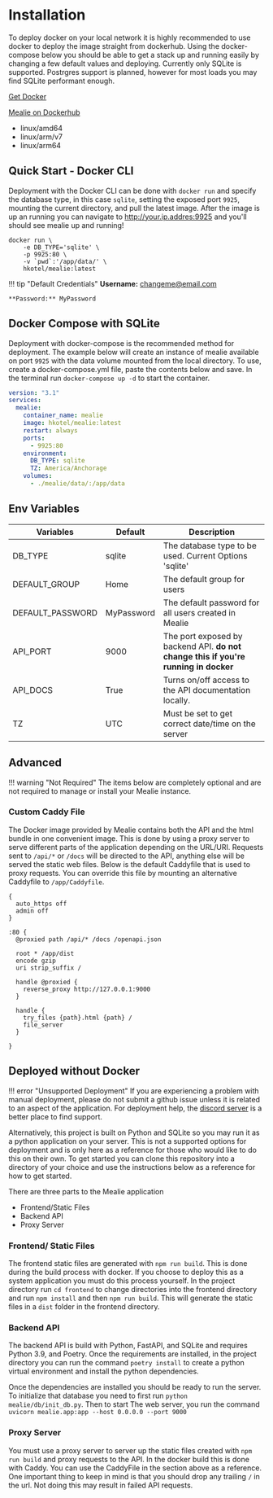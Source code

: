 # Installation
To deploy docker on your local network it is highly recommended to use docker to deploy the image straight from dockerhub. Using the docker-compose below you should be able to get a stack up and running easily by changing a few default values and deploying. Currently only SQLite is supported. Postrgres support is planned, however for most loads you may find SQLite performant enough.  


[Get Docker](https://docs.docker.com/get-docker/)

[Mealie on Dockerhub](https://hub.docker.com/r/hkotel/mealie) 

 - linux/amd64 
 - linux/arm/v7
 - linux/arm64


## Quick Start - Docker CLI
Deployment with the Docker CLI can be done with `docker run` and specify the database type, in this case `sqlite`, setting the exposed port `9925`, mounting the current directory, and pull the latest image. After the image is up an running you can navigate to http://your.ip.addres:9925 and you'll should see mealie up and running!

```shell
docker run \
    -e DB_TYPE='sqlite' \
    -p 9925:80 \
    -v `pwd`:'/app/data/' \
    hkotel/mealie:latest

```

!!! tip "Default Credentials"
    **Username:** changeme@email.com 

    **Password:** MyPassword

## Docker Compose with SQLite
Deployment with docker-compose is the recommended method for deployment. The example below will create an instance of mealie available on port `9925` with the data volume mounted from the local directory. To use, create a docker-compose.yml file, paste the contents below and save. In the terminal run `docker-compose up -d` to start the container. 

```yaml
version: "3.1"
services:
  mealie:
    container_name: mealie
    image: hkotel/mealie:latest
    restart: always
    ports:
      - 9925:80
    environment:
      DB_TYPE: sqlite
      TZ: America/Anchorage
    volumes:
      - ./mealie/data/:/app/data

```

## Env Variables

| Variables        | Default    | Description                                                                         |
| ---------------- | ---------- | ----------------------------------------------------------------------------------- |
| DB_TYPE          | sqlite     | The database type to be used. Current Options 'sqlite'                              |
| DEFAULT_GROUP    | Home       | The default group for users                                                         |
| DEFAULT_PASSWORD | MyPassword | The default password for all users created in Mealie                                |
| API_PORT         | 9000       | The port exposed by backend API. **do not change this if you're running in docker** |
| API_DOCS         | True       | Turns on/off access to the API documentation locally.                               |
| TZ               | UTC        | Must be set to get correct date/time on the server                                  |




## Advanced 
!!! warning "Not Required"
    The items below are completely optional and are not required to manage or install your Mealie instance. 

### Custom Caddy File
The Docker image provided by Mealie contains both the API and the html bundle in one convenient image. This is done by using a proxy server to serve different parts of the application depending on the URL/URI. Requests sent to `/api/*` or `/docs` will be directed to the API, anything else will be served the static web files. Below is the default Caddyfile that is used to proxy requests. You can override this file by mounting an alternative Caddyfile to `/app/Caddyfile`. 

```
{
  auto_https off
  admin off
}

:80 {
  @proxied path /api/* /docs /openapi.json

  root * /app/dist
  encode gzip
  uri strip_suffix /
  
  handle @proxied {
    reverse_proxy http://127.0.0.1:9000 
  }

  handle {
    try_files {path}.html {path} /
    file_server 
  }

}
```

## Deployed without Docker
!!! error "Unsupported Deployment"
    If you are experiencing a problem with manual deployment, please do not submit a github issue unless it is related to an aspect of the application. For deployment help, the [discord server](https://discord.gg/R6QDyJgbD2) is a better place to find support. 

Alternatively, this project is built on Python and SQLite so you may run it as a python application on your server. This is not a supported options for deployment and is only here as a reference for those who would like to do this on their own. To get started you can clone this repository into a directory of your choice and use the instructions below as a reference for how to get started. 

There are three parts to the Mealie application

- Frontend/Static Files
- Backend API
- Proxy Server

### Frontend/ Static Files
The frontend static files are generated with `npm run build`. This is done during the build process with docker. If you choose to deploy this as a system application you must do this process yourself. In the project directory run `cd frontend` to change directories into the frontend directory and run `npm install` and then `npm run build`. This will generate the static files in a `dist` folder in the frontend directory.

### Backend API
The backend API is build with Python, FastAPI, and SQLite and requires Python 3.9, and Poetry. Once the requirements are installed, in the project directory you can run the command `poetry install` to create a python virtual environment and install the python dependencies.

Once the dependencies are installed you should be ready to run the server. To initialize that database you need to first run	`python mealie/db/init_db.py`. Then to start The web server, you run the command `uvicorn mealie.app:app --host 0.0.0.0 --port 9000`


### Proxy Server
You must use a proxy server to server up the static files created with `npm run build` and proxy requests to the API. In the docker build this is done with Caddy. You can use the CaddyFile in the section above as a reference. One important thing to keep in mind is that you should drop any trailing `/` in the url. Not doing this may result in failed API requests. 

